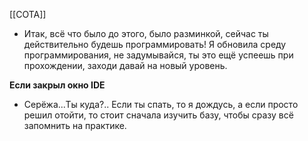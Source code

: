 [[СОТА]]
- Итак, всё что было до этого, было разминкой, сейчас ты действительно будешь программировать! Я обновила среду программирования, не задумывайся, ты это ещё успеешь при прохождении, заходи давай на новый уровень.





**Если закрыл окно IDE**
- Серёжа...Ты куда?.. Если ты спать, то я дождусь, а если просто решил отойти, то стоит сначала изучить базу, чтобы сразу всё запомнить на практике.